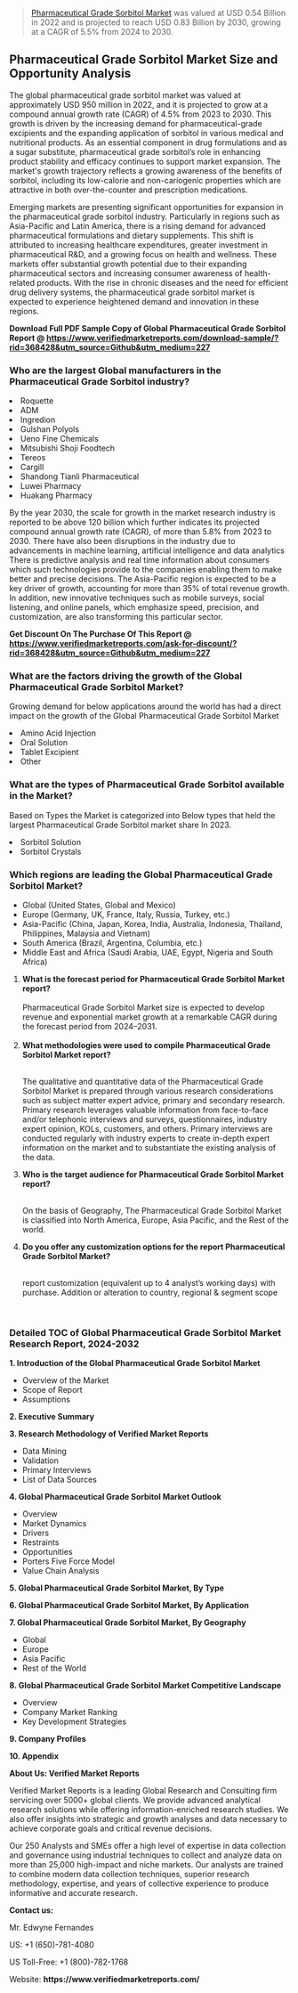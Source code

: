 <blockquote><p><p><a href="https://www.verifiedmarketreports.com/download-sample/?rid=368428&utm_source=Github&utm_medium=227" target="_blank">Pharmaceutical Grade Sorbitol Market</a> was valued at USD 0.54 Billion in 2022 and is projected to reach USD 0.83 Billion by 2030, growing at a CAGR of 5.5% from 2024 to 2030.</p></blockquote><p><h2>Pharmaceutical Grade Sorbitol Market Size and Opportunity Analysis</h2><p>The global pharmaceutical grade sorbitol market was valued at approximately USD 950 million in 2022, and it is projected to grow at a compound annual growth rate (CAGR) of 4.5% from 2023 to 2030. This growth is driven by the increasing demand for pharmaceutical-grade excipients and the expanding application of sorbitol in various medical and nutritional products. As an essential component in drug formulations and as a sugar substitute, pharmaceutical grade sorbitol’s role in enhancing product stability and efficacy continues to support market expansion. The market's growth trajectory reflects a growing awareness of the benefits of sorbitol, including its low-calorie and non-cariogenic properties which are attractive in both over-the-counter and prescription medications.</p><p>Emerging markets are presenting significant opportunities for expansion in the pharmaceutical grade sorbitol industry. Particularly in regions such as Asia-Pacific and Latin America, there is a rising demand for advanced pharmaceutical formulations and dietary supplements. This shift is attributed to increasing healthcare expenditures, greater investment in pharmaceutical R&D, and a growing focus on health and wellness. These markets offer substantial growth potential due to their expanding pharmaceutical sectors and increasing consumer awareness of health-related products. With the rise in chronic diseases and the need for efficient drug delivery systems, the pharmaceutical grade sorbitol market is expected to experience heightened demand and innovation in these regions.</p></p><p class=""><strong>Download Full PDF Sample Copy of Global Pharmaceutical Grade Sorbitol Report @ <a href="https://www.verifiedmarketreports.com/download-sample/?rid=368428&amp;utm_source=Github&amp;utm_medium=227" target="_blank">https://www.verifiedmarketreports.com/download-sample/?rid=368428&amp;utm_source=Github&amp;utm_medium=227</a></strong></p><h3 id="" class="">Who are the largest Global manufacturers in the Pharmaceutical Grade Sorbitol industry?</h3><p><li>Roquette</li><li> ADM</li><li> Ingredion</li><li> Gulshan Polyols</li><li> Ueno Fine Chemicals</li><li> Mitsubishi Shoji Foodtech</li><li> Tereos</li><li> Cargill</li><li> Shandong Tianli Pharmaceutical</li><li> Luwei Pharmacy</li><li> Huakang Pharmacy</li></p><div class=""><div class="" dir="" data-message-author-role="" data-message-id="" data-message-model-slug=""><div class=""><div class=""><div class=""><div class="" dir="" data-message-author-role="" data-message-id="" data-message-model-slug=""><div class=""><div class=""><p>By the year 2030, the scale for growth in the market research industry is reported to be above 120 billion which further indicates its projected compound annual growth rate (CAGR), of more than 5.8% from 2023 to 2030. There have also been disruptions in the industry due to advancements in machine learning, artificial intelligence and data analytics There is predictive analysis and real time information about consumers which such technologies provide to the companies enabling them to make better and precise decisions. The Asia-Pacific region is expected to be a key driver of growth, accounting for more than 35% of total revenue growth. In addition, new innovative techniques such as mobile surveys, social listening, and online panels, which emphasize speed, precision, and customization, are also transforming this particular sector.</p><p><strong>Get Discount On The Purchase Of This Report @&nbsp; <a href="https://www.verifiedmarketreports.com/ask-for-discount/?rid=368428&amp;utm_source=Github&amp;utm_medium=227" target="_blank">https://www.verifiedmarketreports.com/ask-for-discount/?rid=368428&amp;utm_source=Github&amp;utm_medium=227</a></strong></p></div></div></div></div></div></div></div></div><h3 id="" class="">What are the factors driving the growth of the Global Pharmaceutical Grade Sorbitol Market?</h3><p id="" class="">Growing demand for below applications around the world has had a direct impact on the growth of the Global Pharmaceutical Grade Sorbitol Market</p><p id="" class=""><li>Amino Acid Injection</li><li> Oral Solution</li><li> Tablet Excipient</li><li> Other</li></p><h3 id="" class="">What are the types of Pharmaceutical Grade Sorbitol available in the Market?</h3><p id="" class="">Based on Types the Market is categorized into Below types that held the largest Pharmaceutical Grade Sorbitol market share In 2023.</p><p id="" class=""><li>Sorbitol Solution</li><li> Sorbitol Crystals</li></p><h3 id="" class="">Which regions are leading the Global Pharmaceutical Grade Sorbitol Market?</h3><ul><li>Global (United States, Global and Mexico)</li><li>Europe (Germany, UK, France, Italy, Russia, Turkey, etc.)</li><li>Asia-Pacific (China, Japan, Korea, India, Australia, Indonesia, Thailand, Philippines, Malaysia and Vietnam)</li><li>South America (Brazil, Argentina, Columbia, etc.)</li><li>Middle East and Africa (Saudi Arabia, UAE, Egypt, Nigeria and South Africa)</li></ul><p><ol><li><strong>What is the forecast period for Pharmaceutical Grade Sorbitol Market report?<br /></strong><br /><span data-sheets-root="1" data-sheets-value="{&quot;1&quot;:2,&quot;2&quot;:&quot;XXXX size is expected to develop revenue and exponential market growth at a remarkable CAGR during the forecast period from 2024&ndash;2030.&quot;}" data-sheets-userformat="{&quot;2&quot;:12674,&quot;4&quot;:{&quot;1&quot;:2,&quot;2&quot;:16776960},&quot;10&quot;:2,&quot;11&quot;:0,&quot;15&quot;:&quot;Arial&quot;,&quot;16&quot;:12}">Pharmaceutical Grade Sorbitol Market size is expected to develop revenue and exponential market growth at a remarkable CAGR during the forecast period from 2024&ndash;2031.</span><br /><br /></li><li><strong>What methodologies were used to compile Pharmaceutical Grade Sorbitol Market report?<br /><br /></strong><p>The qualitative and quantitative data of the&nbsp;Pharmaceutical Grade Sorbitol Market is prepared through various research considerations such as subject matter expert advice, primary and secondary research. Primary research leverages valuable information from face-to-face and/or telephonic interviews and surveys, questionnaires, industry expert opinion, KOLs, customers, and others. Primary interviews are conducted regularly with industry experts to create in-depth expert information on the market and to substantiate the existing analysis of the data.&nbsp;</p></li><li><strong>Who is the target audience for Pharmaceutical Grade Sorbitol Market report?<br /><br /></strong><p>On the basis of Geography, The&nbsp;Pharmaceutical Grade Sorbitol Market is classified into North America, Europe, Asia Pacific, and the Rest of the world.</p></li><li><strong>Do you offer any customization options for the report Pharmaceutical Grade Sorbitol Market?<br /><br /></strong><p>report customization (equivalent up to 4 analyst&rsquo;s working days) with purchase. Addition or alteration to country, regional &amp; segment scope</p><p>&nbsp;</p></li></ol></p><h3 id="" class="">Detailed TOC of Global Pharmaceutical Grade Sorbitol Market Research Report, 2024-2032</h3><p id="" class=""><strong>1. Introduction of the Global Pharmaceutical Grade Sorbitol Market</strong></p><ul><li>Overview of the Market</li><li>Scope of Report</li><li>Assumptions</li></ul><p id="" class=""><strong>2. Executive Summary</strong></p><p id="" class=""><strong>3. Research Methodology of&nbsp;Verified Market Reports</strong></p><ul><li>Data Mining</li><li>Validation</li><li>Primary Interviews</li><li>List of Data Sources</li></ul><p id="" class=""><strong>4. Global Pharmaceutical Grade Sorbitol Market Outlook</strong></p><ul><li>Overview</li><li>Market Dynamics</li><li>Drivers</li><li>Restraints</li><li>Opportunities</li><li>Porters Five Force Model</li><li>Value Chain Analysis</li></ul><p id="" class=""><strong>5. Global Pharmaceutical Grade Sorbitol Market, By&nbsp;Type</strong></p><p id="" class=""><strong>6. Global Pharmaceutical Grade Sorbitol Market, By Application</strong></p><p id="" class=""><strong>7. Global Pharmaceutical Grade Sorbitol Market, By Geography</strong></p><ul><li>Global</li><li>Europe</li><li>Asia Pacific</li><li>Rest of the World</li></ul><p id="" class=""><strong>8. Global Pharmaceutical Grade Sorbitol Market Competitive Landscape</strong></p><ul><li>Overview</li><li>Company Market Ranking</li><li>Key Development Strategies</li></ul><p id="" class=""><strong>9. Company Profiles</strong></p><p id="" class=""><strong>10. Appendix</strong></p><p id="" class=""><strong>About Us: Verified Market Reports</strong></p><p id="" class="">Verified Market Reports is a leading Global Research and Consulting firm servicing over 5000+ global clients. We provide advanced analytical research solutions while offering information-enriched research studies. We also offer insights into strategic and growth analyses and data necessary to achieve corporate goals and critical revenue decisions.</p><p id="" class="">Our 250 Analysts and SMEs offer a high level of expertise in data collection and governance using industrial techniques to collect and analyze data on more than 25,000 high-impact and niche markets. Our analysts are trained to combine modern data collection techniques, superior research methodology, expertise, and years of collective experience to produce informative and accurate research.</p><p id="" class=""><strong>Contact us:</strong></p><p id="" class="">Mr. Edwyne Fernandes</p><p id="" class="">US: +1 (650)-781-4080</p><p id="" class="">US Toll-Free: +1 (800)-782-1768</p><p id="" class="">Website: <a target="" data-test-app-aware-link=""><strong>https://www.verifiedmarketreports.com/</strong></a></p>
